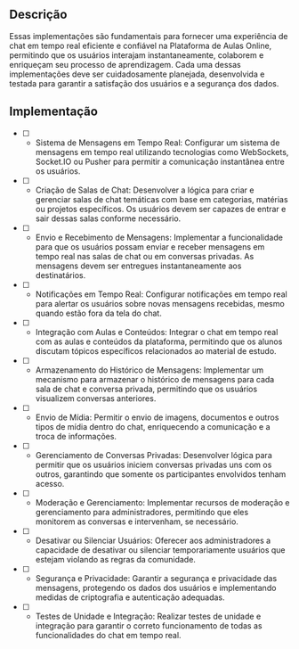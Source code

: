 ## Descrição

Essas implementações são fundamentais para fornecer uma experiência de chat em tempo real eficiente e confiável na Plataforma de Aulas Online, permitindo que os usuários interajam instantaneamente, colaborem e enriqueçam seu processo de aprendizagem. Cada uma dessas implementações deve ser cuidadosamente planejada, desenvolvida e testada para garantir a satisfação dos usuários e a segurança dos dados.


## Implementação

- [ ] - Sistema de Mensagens em Tempo Real: Configurar um sistema de mensagens em tempo real utilizando tecnologias como WebSockets, Socket.IO ou Pusher para permitir a comunicação instantânea entre os usuários.

- [ ] - Criação de Salas de Chat: Desenvolver a lógica para criar e gerenciar salas de chat temáticas com base em categorias, matérias ou projetos específicos. Os usuários devem ser capazes de entrar e sair dessas salas conforme necessário.

- [ ] - Envio e Recebimento de Mensagens: Implementar a funcionalidade para que os usuários possam enviar e receber mensagens em tempo real nas salas de chat ou em conversas privadas. As mensagens devem ser entregues instantaneamente aos destinatários.

- [ ] - Notificações em Tempo Real: Configurar notificações em tempo real para alertar os usuários sobre novas mensagens recebidas, mesmo quando estão fora da tela do chat.

- [ ] - Integração com Aulas e Conteúdos: Integrar o chat em tempo real com as aulas e conteúdos da plataforma, permitindo que os alunos discutam tópicos específicos relacionados ao material de estudo.

- [ ] - Armazenamento do Histórico de Mensagens: Implementar um mecanismo para armazenar o histórico de mensagens para cada sala de chat e conversa privada, permitindo que os usuários visualizem conversas anteriores.

- [ ] - Envio de Mídia: Permitir o envio de imagens, documentos e outros tipos de mídia dentro do chat, enriquecendo a comunicação e a troca de informações.

- [ ] - Gerenciamento de Conversas Privadas: Desenvolver lógica para permitir que os usuários iniciem conversas privadas uns com os outros, garantindo que somente os participantes envolvidos tenham acesso.

- [ ] - Moderação e Gerenciamento: Implementar recursos de moderação e gerenciamento para administradores, permitindo que eles monitorem as conversas e intervenham, se necessário.

- [ ] - Desativar ou Silenciar Usuários: Oferecer aos administradores a capacidade de desativar ou silenciar temporariamente usuários que estejam violando as regras da comunidade.

- [ ] - Segurança e Privacidade: Garantir a segurança e privacidade das mensagens, protegendo os dados dos usuários e implementando medidas de criptografia e autenticação adequadas.

- [ ] - Testes de Unidade e Integração: Realizar testes de unidade e integração para garantir o correto funcionamento de todas as funcionalidades do chat em tempo real.